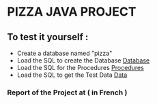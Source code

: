 
# PIZZA JAVA PROJECT


## To test it yourself :

  - Create a database named "pizza"
  - Load the SQL to create the Database [Database](https://github.com/michel-ch/pizza/blob/main/DataBase/create_table.sql)
  - Load the SQL for the Procedures [Procedures](https://github.com/michel-ch/pizza/blob/main/DataBase/procedure.sql)
  - Load the SQL to get the Test Data [Data](https://github.com/michel-ch/pizza/blob/main/DataBase/insert_data.sq)

### Report of the Project at []() ( in French )
